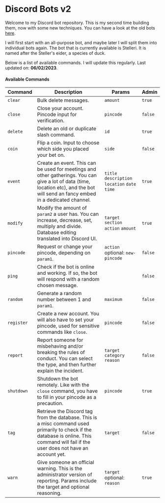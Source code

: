# Discord Bots v2

Welcome to my Discord bot repository. This is my second time building them, now with 
some new techniques. You can have a look at the old bots [here](https://github.com/PuffinKwadraat/Discord-Bots).

I will first start with an all-purpose bot, and maybe later I will split them into individual
bots again. The bot that is currently available is Stelleri. It is named after the Steller's
eider, a species of duck.

Below is a list of available commands. I will update this regularly. Last updated on:
**06/02/2023**.

#### Available Commands
| Command | Description | Params | Admin |
| - | - | - | - |
| `clear` | Bulk delete messages. | `amount` | `true` |
| `close` | Close your account. Pincode input for verification. | `pincode` | `false` |
| `delete` | Delete an old or duplicate slash command. | `id` | `true` |
| `coin` | Flip a coin. Input to choose which side you placed your bet on. | `side` | `false` |
| `event` | Create an event. This can be used for meetings and other gatherings. You can give a lot of data (time, location etc), and the bot will send an fancy embed in a dedicated channel. | `title` `description` `location` `date` `time` | `true` |
| `modify` | Modify the amount of `param2` a user has. You can increase, decrease, set, multiply and divide. Database editing translated into Discord UI. | `target` `section` `action` `amount` | `true` |
| `pincode` | Request or change your pincode, depending on `param1`.  | `action` optional: `new-pincode` | `false` |
| `ping` | Check if the bot is online and working. If so, the bot will respond with a random chosen message. | | `false` |
| `random` | Generate a random number between 1 and `param1`. | `maximum` | `false` |
| `register` | Create a new account. You will also have to set your pincode, used for sensitive commands like `close`. | `pincode` | `false` |
| `report` | Report someone for misbehaving and/or breaking the rules of conduct. You can select the type, and then further explain the incident. | `target` `category` `reason` | `false` |
| `shutdown` | Shutdown the bot remotely. Like with the `close` command, you have to fill in your pincode as a precaution. | `pincode` | `true` |
| `tag` | Retrieve the Discord tag from the database. This is a misc command used primarily to check if the database is online. This command will fail if the user does not have an account yet. | `target` | `false` |
| `warn` | Give someone an official warning. This is the administrator version of reporting. Params include the target and optional reasoning. | `target` optional: `reason` | `true` |
